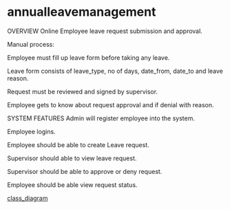 # annualleavemanagement


OVERVIEW
Online Employee leave request submission and approval.

Manual process:

Employee must fill up leave form before taking any leave.

Leave form consists of leave_type, no of days, date_from, date_to and leave reason.

Request must be reviewed and signed by supervisor.

Employee gets to know about request approval and if denial with reason.

SYSTEM FEATURES
Admin will register employee into the system.

Employee logins.

Employee should be able to create Leave request.

Supervisor should able to view leave request.

Supervisor should be able to approve or deny request.

Employee should be able view request status.

[class_diagram](https://github.com/faikturan/annualleavemanagement/blob/faikturan/annualleavemanagement/class_diagram.png)
